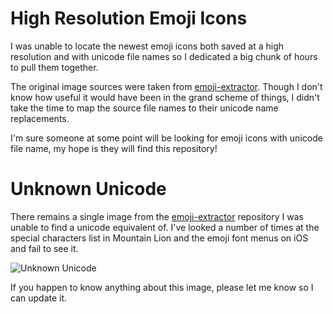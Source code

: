 # High Resolution Emoji Icons
I was unable to locate the newest emoji icons both saved at a high resolution and with unicode file names so I dedicated a big chunk of hours to pull them together.

The original image sources were taken from [emoji-extractor](https://github.com/tmm1/emoji-extractor). Though I don't know how useful it would have been in the grand scheme of things, I didn't take the time to map the source file names to their unicode name replacements.

I'm sure someone at some point will be looking for emoji icons with unicode file name, my hope is they will find this repository!

# Unknown Unicode
There remains a single image from the [emoji-extractor](https://github.com/tmm1/emoji-extractor) repository I was unable to find a unicode equivalent of. I've looked a number of times at the special characters list in Mountain Lion and the emoji font menus on iOS and fail to see it.

![Unknown Unicode](https://raw.github.com/greaterweb/emoji-highres/master/unknown.png)

If you happen to know anything about this image, please let me know so I can update it.